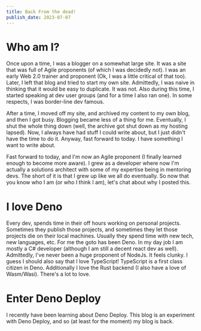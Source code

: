 ```yaml
---
title: Back From the dead!
publish_date: 2023-07-07
---
```


# Who am I?

Once upon a time, I was a blogger on a somewhat large site. It was a site that was full of Agile proponents (of which I was decidedly not). I was an early Web 2.0 trainer and proponent (Ok, I was a little critical of that too). Later, I left that blog and tried to start my own site. Admittedly, I was naive in thinking that it would be easy to duplicate. It was not. Also during this time, I started speaking at dev user groups (and for a time I also ran one). In some respects, I was border-line dev famous.

After a time, I moved off my site, and archived my content to my own blog, and then I got busy. Blogging became less of a thing for me. Eventually, I shut the whole thing down (well, the archive got shut down as my hosting lapsed). Now, I always have had stuff I could write about, but I just didn't have the time to do it. Anyway, fast forward to today. I have something I want to write about.

Fast forward to today, and I'm now an Agile proponent (I finally learned enough to become more aware). I grew as a developer where now I'm actually a solutions architect with some of my expertise being in mentoring devs. The short of it is that I grew up like we all do eventually.  So now that you know who I am (or who I think I am), let's chat about why I posted this.

# I love Deno

Every dev, spends time in their off hours working on personal projects. Sometimes they publish those projects, and sometimes they let those projects die on their local machines. Usually they spend time with new tech, new languages, etc. For me the goto has been Deno. In my day job I am mostly a C# developer (although I am still a decent react dev as well). Admittedly, I've never been a huge proponent of NodeJs. It feels clunky. I guess I should also say that I love TypeScript! TypeScript is a first class citizen in Deno. Additionally I love the Rust backend (I also have a love of Wasm/Wasi). There's a lot to love.

# Enter Deno Deploy

I recently have been learning about Deno Deploy. This blog is an experiment with Deno Deploy, and so (at least for the moment) my blog is back.